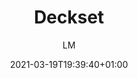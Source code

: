 ---
title: "Deckset"
images: # Create a folder in /static/images/tools that has the same name as this current markdown file and place the images there. We only need the file name here. If this is not clear, please refer to existing tools as references.
  - path: Deckset-Ideas-2.0.png
  - path: Deckset-Customization-2.0.png
  - path: Deckset-PrepTime-2.0.png
  - path: Deckset-SyntaxHighlighting-2.0.png
  - path: Deckset-Themes-2.0.png
  - path: deckset-2.0.mp4
categories:
  - Publishing and Sharing
  - Communications
tags:
  - "Presentation"
links:
  - name: deckset.com
    link: https://www.deckset.com/
summary: "Deckset designs your slides, so you can focus on your ideas"
features:
  - Focus on your ideas, not on designing slides
  - Slash your prep time.
  - Themes
  - "Hassle free, beautiful, code samples"
platforms:
  - "Mac"
fields:
  - "General and Interdisciplinary"
plans:
  - name:
    description:
makers: # the makers of the tool
  - name:
    description:
author: LM   # the person who submitted this tool to KausalFlow
date: 2021-03-19T19:39:40+01:00
draft: false
---